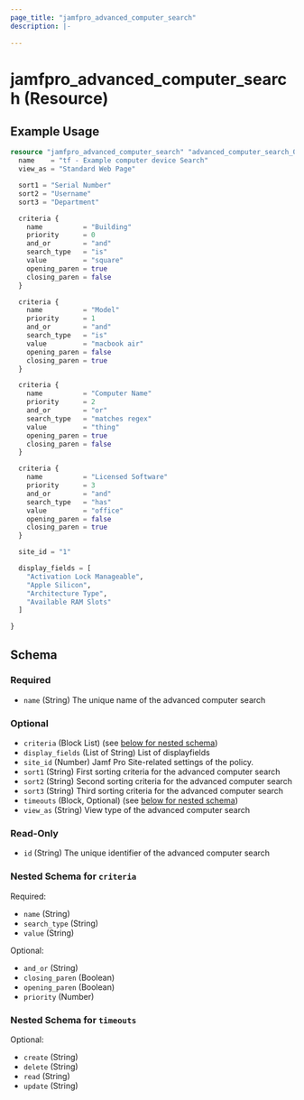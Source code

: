 ```yaml
---
page_title: "jamfpro_advanced_computer_search"
description: |-
  
---
```


# jamfpro_advanced_computer_search (Resource)


## Example Usage
```terraform
resource "jamfpro_advanced_computer_search" "advanced_computer_search_001" {
  name    = "tf - Example computer device Search"
  view_as = "Standard Web Page"

  sort1 = "Serial Number"
  sort2 = "Username"
  sort3 = "Department"

  criteria {
    name          = "Building"
    priority      = 0
    and_or        = "and"
    search_type   = "is"
    value         = "square"
    opening_paren = true
    closing_paren = false
  }

  criteria {
    name          = "Model"
    priority      = 1
    and_or        = "and"
    search_type   = "is"
    value         = "macbook air"
    opening_paren = false
    closing_paren = true
  }

  criteria {
    name          = "Computer Name"
    priority      = 2
    and_or        = "or"
    search_type   = "matches regex"
    value         = "thing"
    opening_paren = true
    closing_paren = false
  }

  criteria {
    name          = "Licensed Software"
    priority      = 3
    and_or        = "and"
    search_type   = "has"
    value         = "office"
    opening_paren = false
    closing_paren = true
  }

  site_id = "1"

  display_fields = [
    "Activation Lock Manageable",
    "Apple Silicon",
    "Architecture Type",
    "Available RAM Slots"
  ]

}
```

<!-- schema generated by tfplugindocs -->
## Schema

### Required

- `name` (String) The unique name of the advanced computer search

### Optional

- `criteria` (Block List) (see [below for nested schema](#nestedblock--criteria))
- `display_fields` (List of String) List of displayfields
- `site_id` (Number) Jamf Pro Site-related settings of the policy.
- `sort1` (String) First sorting criteria for the advanced computer search
- `sort2` (String) Second sorting criteria for the advanced computer search
- `sort3` (String) Third sorting criteria for the advanced computer search
- `timeouts` (Block, Optional) (see [below for nested schema](#nestedblock--timeouts))
- `view_as` (String) View type of the advanced computer search

### Read-Only

- `id` (String) The unique identifier of the advanced computer search

<a id="nestedblock--criteria"></a>
### Nested Schema for `criteria`

Required:

- `name` (String)
- `search_type` (String)
- `value` (String)

Optional:

- `and_or` (String)
- `closing_paren` (Boolean)
- `opening_paren` (Boolean)
- `priority` (Number)


<a id="nestedblock--timeouts"></a>
### Nested Schema for `timeouts`

Optional:

- `create` (String)
- `delete` (String)
- `read` (String)
- `update` (String)